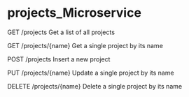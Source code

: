 # projects_Microservice

GET /projects
Get a list of all projects

GET /projects/{name}
Get a single project by its name

POST /projects
Insert a new project

PUT /projects/{name}
Update a single project by its name

DELETE /projects/{name}
Delete a single project by its name
